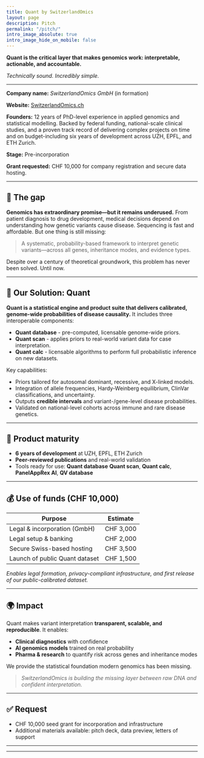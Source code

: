 ```yaml
---
title: Quant by SwitzerlandOmics
layout: page
description: Pitch
permalink: "/pitch/"
intro_image_absolute: true
intro_image_hide_on_mobile: false
---
```


**Quant is the critical layer that makes genomics work: interpretable, actionable, and accountable.**  

*Technically sound. Incredibly simple.*

---

**Company name:**
*SwitzerlandOmics GmbH* (in formation)

**Website:**
[SwitzerlandOmics.ch](https://switzerlandomics.ch)

**Founders:**
12 years of PhD-level experience in applied genomics and statistical modelling.
Backed by federal funding, national-scale clinical studies, and a proven track record of delivering complex projects on time and on budget-including six years of development across UZH, EPFL, and ETH Zurich.

**Stage:** Pre-incorporation

**Grant requested:** CHF 10,000 for company registration and secure data hosting.

---

## 🧭 The gap

**Genomics has extraordinary promise—but it remains underused.**
From patient diagnosis to drug development, medical decisions depend on understanding how genetic variants cause disease. Sequencing is fast and affordable. But one thing is still missing:

> A systematic, probability-based framework to interpret genetic variants—across all genes, inheritance modes, and evidence types.

Despite over a century of theoretical groundwork, this problem has never been solved. Until now.

---

## 🧬 Our Solution: Quant

**Quant is a statistical engine and product suite that delivers calibrated, genome-wide probabilities of disease causality.**
It includes three interoperable components:

* **Quant database** - pre-computed, licensable genome-wide priors.
* **Quant scan** - applies priors to real-world variant data for case interpretation.
* **Quant calc** - licensable algorithms to perform full probabilistic inference on new datasets.

Key capabilities:

* Priors tailored for autosomal dominant, recessive, and X-linked models.
* Integration of allele frequencies, Hardy-Weinberg equilibrium, ClinVar classifications, and uncertainty.
* Outputs **credible intervals** and variant-/gene-level disease probabilities.
* Validated on national-level cohorts across immune and rare disease genetics.

---

## 🧱 Product maturity

* **6 years of development** at UZH, EPFL, ETH Zurich
* **Peer-reviewed publications** and real-world validation
* Tools ready for use: **Quant database**  **Quant scan**, **Quant calc**, **PanelAppRex AI**, **QV database**

---

## 💰 Use of funds (CHF 10,000)

| Purpose                        | Estimate  |
| ------------------------------ | --------- |
| Legal & incorporation (GmbH)   | CHF 3,000 |
| Legal setup & banking          | CHF 2,000 |
| Secure Swiss-based hosting     | CHF 3,500 |
| Launch of public Quant dataset | CHF 1,500 |

*Enables legal formation, privacy-compliant infrastructure, and first release of our public-calibrated dataset.*

---

## 🌍 Impact

Quant makes variant interpretation **transparent, scalable, and reproducible**. It enables:

* **Clinical diagnostics** with confidence
* **AI genomics models** trained on real probability
* **Pharma & research** to quantify risk across genes and inheritance modes

We provide the statistical foundation modern genomics has been missing.

> *SwitzerlandOmics is building the missing layer between raw DNA and confident interpretation.*

---

## ✅ Request

* CHF 10,000 seed grant for incorporation and infrastructure
* Additional materials available: pitch deck, data preview, letters of support

---


<!-- ## A century-old challenge, a modern solution -->

<!-- **Analogy:** -->
<!-- In the early 1900s, Sam Zemurray revolutionized the banana industry by seeing value where others saw waste—selling ripe bananas locally when everyone else focused on unripe fruit for long distances. He solved a logistics problem and changed an industry. -->

<!-- **The Problem (in simple terms):** -->
<!-- Today, genomics faces its own century-old challenge: despite incredible advances in DNA sequencing, we still struggle to reliably interpret what genetic variations mean for health, drug discovery, and personalized medicine. -->

<!-- **The Solution (in simple terms):** -->
<!-- Quant is our answer. It transforms complex genetic data into clear, probabilistic insights. Just as Zemurray turned overlooked bananas into a market advantage, Quant turns genetic uncertainty into actionable knowledge. -->

<!-- **The Scientific Side:** -->
<!-- Built on rigorous Bayesian statistics, population genetics, and years of real-world testing, Quant provides a systematic, probability-based framework for interpreting genetic variants. -->

---
